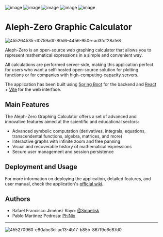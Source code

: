 ![image](https://img.shields.io/badge/Spring-6DB33F?style=for-the-badge&logo=spring&logoColor=white)
![image](https://img.shields.io/badge/React-20232A?style=for-the-badge&logo=react&logoColor=61DAFB)
![image](https://img.shields.io/badge/Vite-B73BFE?style=for-the-badge&logo=vite&logoColor=FFD62E)
![image](https://img.shields.io/badge/MySQL-005C84?style=for-the-badge&logo=mysql&logoColor=white)
![image](https://img.shields.io/badge/Docker-2CA5E0?style=for-the-badge&logo=docker&logoColor=white)
# Aleph-Zero Graphic Calculator
![455264535-d0759a0f-80d6-4456-950e-ad3fcf28afe8](https://github.com/user-attachments/assets/19d67ed8-9548-4828-b2a9-656fdbf94395)

Aleph-Zero is an open-source web graphing calculator that allows you to represent mathematical expressions in a simple and convenient way.

All calculations are performed server-side, making this application perfect for users who want a self-hosted open-source solution for plotting functions or for companies with high-computing-capacity servers.

The application has been built using [Spring Boot](https://spring.io/projects/spring-boot) for the backend and [React](https://es.react.dev/) + [Vite](https://vite.dev/) for the web interface.

## Main Features
The Aleph-Zero Graphing Calculator offers a set of advanced and innovative features aimed at the scientific and educational sectors:

* Advanced symbolic computation (derivatives, integrals, equations, transcendental functions, algebra, matrices, and more)
* Interactive graphs with infinite zoom and free panning
* Visual and recoverable history of mathematical expressions
* Secure user management and session persistence

## Deployment and Usage
For more information on deploying the application, detailed features, and user manual, check the application's [official wiki](/../../wiki/).

## Authors
- Rafael Francisco Jiménez Rayo: [@Sinbelisk](https://github.com/Sinbelisk)
- Pablo Martinez Pedrosa: [PhiNix](https://github.com/lPhiNix)

---

![455270960-e80abc3d-ac13-4b17-b85b-867f9c6e87d0](https://github.com/user-attachments/assets/a525fdc6-7f4f-4c12-adf0-15d32941e1d5)